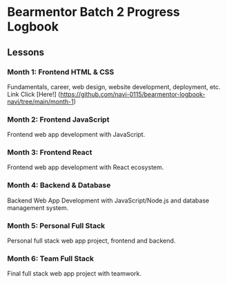 # Bearmentor Batch 2 Progress Logbook

## Lessons
### Month 1: Frontend HTML & CSS
Fundamentals, career, web design, website development, deployment, etc.
Link Click [Here!] (https://github.com/navi-0115/bearmentor-logbook-navi/tree/main/month-1)

### Month 2: Frontend JavaScript
Frontend web app development with JavaScript.

### Month 3: Frontend React
Frontend web app development with React ecosystem.

### Month 4: Backend & Database
Backend Web App Development with JavaScript/Node.js and database management system.

### Month 5: Personal Full Stack
Personal full stack web app project, frontend and backend.

### Month 6: Team Full Stack
Final full stack web app project with teamwork.